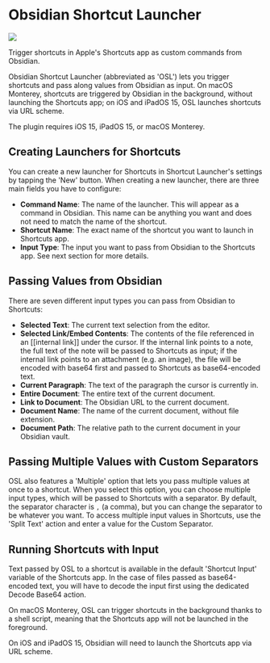 # Obsidian Shortcut Launcher

![](https://cdn.macstories.net/cleanshot-2022-01-21-at-5-39-50-2x-1642783463880.png)

Trigger shortcuts in Apple's Shortcuts app as custom commands from Obsidian. 

Obsidian Shortcut Launcher (abbreviated as 'OSL') lets you trigger shortcuts and pass along values from Obsidian as input. On macOS Monterey, shortcuts are triggered by Obsidian in the background, without launching the Shortcuts app; on iOS and iPadOS 15, OSL launches shortcuts via URL scheme.

The plugin requires iOS 15, iPadOS 15, or macOS Monterey.

## Creating Launchers for Shortcuts

You can create a new launcher for Shortcuts in Shortcut Launcher's settings by tapping the 'New' button. When creating a new launcher, there are three main fields you have to configure:

* **Command Name**: The name of the launcher. This will appear as a command in Obsidian. This name can be anything you want and does not need to match the name of the shortcut.
* **Shortcut Name**: The exact name of the shortcut you want to launch in Shortcuts app.
* **Input Type**: The input you want to pass from Obsidian to the Shortcuts app. See next section for more details.

## Passing Values from Obsidian

There are seven different input types you can pass from Obsidian to Shortcuts:

* **Selected Text**: The current text selection from the editor.
* **Selected Link/Embed Contents**: The contents of the file referenced in an [[internal link]] under the cursor. If the internal link points to a note, the full text of the note will be passed to Shortcuts as input; if the internal link points to an attachment (e.g. an image), the file will be encoded with base64 first and passed to Shortcuts as base64-encoded text.
* **Current Paragraph**: The text of the paragraph the cursor is currently in.
* **Entire Document**: The entire text of the current document.
* **Link to Document**: The Obsidian URL to the current document.
* **Document Name**: The name of the current document, without file extension.
* **Document Path**: The relative path to the current document in your Obsidian vault.

## Passing Multiple Values with Custom Separators

OSL also features a 'Multiple' option that lets you pass multiple values at once to a shortcut. When you select this option, you can choose multiple input types, which will be passed to Shortcuts with a separator. By default, the separator character is `,` (a comma), but you can change the separator to be whatever you want. To access multiple input values in Shortcuts, use the 'Split Text' action and enter a value for the Custom Separator.

## Running Shortcuts with Input

Text passed by OSL to a shortcut is available in the default 'Shortcut Input' variable of the Shortcuts app. In the case of files passed as base64-encoded text, you will have to decode the input first using the dedicated Decode Base64 action.

On macOS Monterey, OSL can trigger shortcuts in the background thanks to a shell script, meaning that the Shortcuts app will not be launched in the foreground.

On iOS and iPadOS 15, Obsidian will need to launch the Shortcuts app via URL scheme.
